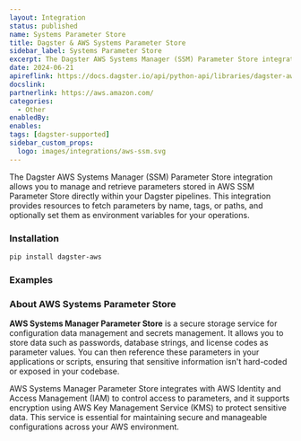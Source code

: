 ```yaml
---
layout: Integration
status: published
name: Systems Parameter Store
title: Dagster & AWS Systems Parameter Store
sidebar_label: Systems Parameter Store
excerpt: The Dagster AWS Systems Manager (SSM) Parameter Store integration allows you to manage and retrieve parameters stored in AWS SSM Parameter Store directly within your Dagster pipelines.
date: 2024-06-21
apireflink: https://docs.dagster.io/api/python-api/libraries/dagster-aws
docslink:
partnerlink: https://aws.amazon.com/
categories:
  - Other
enabledBy:
enables:
tags: [dagster-supported]
sidebar_custom_props:
  logo: images/integrations/aws-ssm.svg
---
```


The Dagster AWS Systems Manager (SSM) Parameter Store integration allows you to manage and retrieve parameters stored in AWS SSM Parameter Store directly within your Dagster pipelines. This integration provides resources to fetch parameters by name, tags, or paths, and optionally set them as environment variables for your operations.

### Installation

```bash
pip install dagster-aws
```

### Examples

<CodeExample path="docs_beta_snippets/docs_beta_snippets/integrations/aws-ssm.py" language="python" />

### About AWS Systems Parameter Store

**AWS Systems Manager Parameter Store** is a secure storage service for configuration data management and secrets management. It allows you to store data such as passwords, database strings, and license codes as parameter values. You can then reference these parameters in your applications or scripts, ensuring that sensitive information isn't hard-coded or exposed in your codebase.

AWS Systems Manager Parameter Store integrates with AWS Identity and Access Management (IAM) to control access to parameters, and it supports encryption using AWS Key Management Service (KMS) to protect sensitive data. This service is essential for maintaining secure and manageable configurations across your AWS environment.
